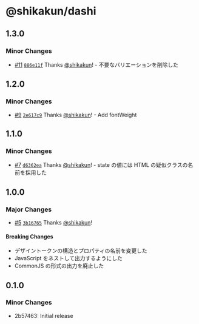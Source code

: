 # @shikakun/dashi

## 1.3.0

### Minor Changes

- [#11](https://github.com/shikakun/dashi/pull/11) [`886e11f`](https://github.com/shikakun/dashi/commit/886e11f66335432cc180b442e76af1f344be23b9) Thanks [@shikakun](https://github.com/shikakun)! - 不要なバリエーションを削除した

## 1.2.0

### Minor Changes

- [#9](https://github.com/shikakun/dashi/pull/9) [`2e617c9`](https://github.com/shikakun/dashi/commit/2e617c904a1f1607a2f0cdfc480f732492250acd) Thanks [@shikakun](https://github.com/shikakun)! - Add fontWeight

## 1.1.0

### Minor Changes

- [#7](https://github.com/shikakun/dashi/pull/7) [`d6362ea`](https://github.com/shikakun/dashi/commit/d6362ea1c9d18c6a13f30b9cfb44e4a28bf7dac1) Thanks [@shikakun](https://github.com/shikakun)! - state の値には HTML の疑似クラスの名前を採用した

## 1.0.0

### Major Changes

- [#5](https://github.com/shikakun/dashi/pull/5) [`3b16765`](https://github.com/shikakun/dashi/commit/3b16765a13990c6b0c7cbd73d1b236f078a6d68b) Thanks [@shikakun](https://github.com/shikakun)!

#### Breaking Changes

- デザイントークンの構造とプロパティの名前を変更した
- JavaScript をネストして出力するようにした
- CommonJS の形式の出力を廃止した

## 0.1.0

### Minor Changes

- 2b57463: Initial release
